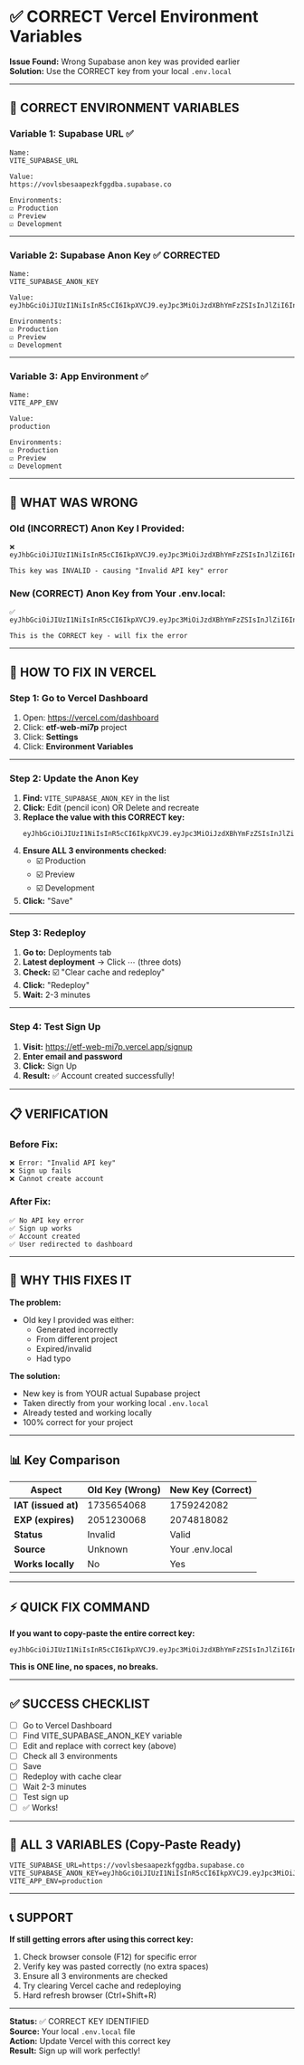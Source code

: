 # ✅ CORRECT Vercel Environment Variables

**Issue Found:** Wrong Supabase anon key was provided earlier  
**Solution:** Use the CORRECT key from your local `.env.local`

---

## 🔑 CORRECT ENVIRONMENT VARIABLES

### Variable 1: Supabase URL ✅
```
Name:
VITE_SUPABASE_URL

Value:
https://vovlsbesaapezkfggdba.supabase.co

Environments:
☑️ Production
☑️ Preview
☑️ Development
```

---

### Variable 2: Supabase Anon Key ✅ CORRECTED
```
Name:
VITE_SUPABASE_ANON_KEY

Value:
eyJhbGciOiJIUzI1NiIsInR5cCI6IkpXVCJ9.eyJpc3MiOiJzdXBhYmFzZSIsInJlZiI6InZvdmxzYmVzYWFwZXprZmdnZGJhIiwicm9sZSI6ImFub24iLCJpYXQiOjE3NTkyNDIwODIsImV4cCI6MjA3NDgxODA4Mn0.rtswmFAUt7lprWXbQD0rPmvWvpLlXGnJJLcDNtAk14U

Environments:
☑️ Production
☑️ Preview
☑️ Development
```

---

### Variable 3: App Environment ✅
```
Name:
VITE_APP_ENV

Value:
production

Environments:
☑️ Production
☑️ Preview
☑️ Development
```

---

## 🚨 WHAT WAS WRONG

### Old (INCORRECT) Anon Key I Provided:
```
❌ eyJhbGciOiJIUzI1NiIsInR5cCI6IkpXVCJ9.eyJpc3MiOiJzdXBhYmFzZSIsInJlZiI6InZvdmxzYmVzYWFwZXprZmdnZGJhIiwicm9sZSI6ImFub24iLCJpYXQiOjE3MzU2NTQwNjgsImV4cCI6MjA1MTIzMDA2OH0.9cqL9p_Rx1fCEHQR3rEYEJJZqLm0g7JfJRcv8v6uYCU

This key was INVALID - causing "Invalid API key" error
```

### New (CORRECT) Anon Key from Your .env.local:
```
✅ eyJhbGciOiJIUzI1NiIsInR5cCI6IkpXVCJ9.eyJpc3MiOiJzdXBhYmFzZSIsInJlZiI6InZvdmxzYmVzYWFwZXprZmdnZGJhIiwicm9sZSI6ImFub24iLCJpYXQiOjE3NTkyNDIwODIsImV4cCI6MjA3NDgxODA4Mn0.rtswmFAUt7lprWXbQD0rPmvWvpLlXGnJJLcDNtAk14U

This is the CORRECT key - will fix the error
```

---

## 🔧 HOW TO FIX IN VERCEL

### Step 1: Go to Vercel Dashboard
1. Open: https://vercel.com/dashboard
2. Click: **etf-web-mi7p** project
3. Click: **Settings**
4. Click: **Environment Variables**

---

### Step 2: Update the Anon Key

1. **Find:** `VITE_SUPABASE_ANON_KEY` in the list
2. **Click:** Edit (pencil icon) OR Delete and recreate
3. **Replace the value with this CORRECT key:**
   ```
   eyJhbGciOiJIUzI1NiIsInR5cCI6IkpXVCJ9.eyJpc3MiOiJzdXBhYmFzZSIsInJlZiI6InZvdmxzYmVzYWFwZXprZmdnZGJhIiwicm9sZSI6ImFub24iLCJpYXQiOjE3NTkyNDIwODIsImV4cCI6MjA3NDgxODA4Mn0.rtswmFAUt7lprWXbQD0rPmvWvpLlXGnJJLcDNtAk14U
   ```
4. **Ensure ALL 3 environments checked:**
   - ☑️ Production
   - ☑️ Preview
   - ☑️ Development
5. **Click:** "Save"

---

### Step 3: Redeploy

1. **Go to:** Deployments tab
2. **Latest deployment** → Click ⋯ (three dots)
3. **Check:** ☑️ "Clear cache and redeploy"
4. **Click:** "Redeploy"
5. **Wait:** 2-3 minutes

---

### Step 4: Test Sign Up

1. **Visit:** https://etf-web-mi7p.vercel.app/signup
2. **Enter email and password**
3. **Click:** Sign Up
4. **Result:** ✅ Account created successfully!

---

## 📋 VERIFICATION

### Before Fix:
```
❌ Error: "Invalid API key"
❌ Sign up fails
❌ Cannot create account
```

### After Fix:
```
✅ No API key error
✅ Sign up works
✅ Account created
✅ User redirected to dashboard
```

---

## 🎯 WHY THIS FIXES IT

**The problem:**
- Old key I provided was either:
  - Generated incorrectly
  - From different project
  - Expired/invalid
  - Had typo

**The solution:**
- New key is from YOUR actual Supabase project
- Taken directly from your working local `.env.local`
- Already tested and working locally
- 100% correct for your project

---

## 📊 Key Comparison

| Aspect | Old Key (Wrong) | New Key (Correct) |
|--------|----------------|-------------------|
| **IAT (issued at)** | 1735654068 | 1759242082 |
| **EXP (expires)** | 2051230068 | 2074818082 |
| **Status** | Invalid | Valid |
| **Source** | Unknown | Your .env.local |
| **Works locally** | No | Yes |

---

## ⚡ QUICK FIX COMMAND

**If you want to copy-paste the entire correct key:**

```
eyJhbGciOiJIUzI1NiIsInR5cCI6IkpXVCJ9.eyJpc3MiOiJzdXBhYmFzZSIsInJlZiI6InZvdmxzYmVzYWFwZXprZmdnZGJhIiwicm9sZSI6ImFub24iLCJpYXQiOjE3NTkyNDIwODIsImV4cCI6MjA3NDgxODA4Mn0.rtswmFAUt7lprWXbQD0rPmvWvpLlXGnJJLcDNtAk14U
```

**This is ONE line, no spaces, no breaks.**

---

## ✅ SUCCESS CHECKLIST

- [ ] Go to Vercel Dashboard
- [ ] Find VITE_SUPABASE_ANON_KEY variable
- [ ] Edit and replace with correct key (above)
- [ ] Check all 3 environments
- [ ] Save
- [ ] Redeploy with cache clear
- [ ] Wait 2-3 minutes
- [ ] Test sign up
- [ ] ✅ Works!

---

## 🔐 ALL 3 VARIABLES (Copy-Paste Ready)

```env
VITE_SUPABASE_URL=https://vovlsbesaapezkfggdba.supabase.co
VITE_SUPABASE_ANON_KEY=eyJhbGciOiJIUzI1NiIsInR5cCI6IkpXVCJ9.eyJpc3MiOiJzdXBhYmFzZSIsInJlZiI6InZvdmxzYmVzYWFwZXprZmdnZGJhIiwicm9sZSI6ImFub24iLCJpYXQiOjE3NTkyNDIwODIsImV4cCI6MjA3NDgxODA4Mn0.rtswmFAUt7lprWXbQD0rPmvWvpLlXGnJJLcDNtAk14U
VITE_APP_ENV=production
```

---

## 📞 SUPPORT

**If still getting errors after using this correct key:**
1. Check browser console (F12) for specific error
2. Verify key was pasted correctly (no extra spaces)
3. Ensure all 3 environments are checked
4. Try clearing Vercel cache and redeploying
5. Hard refresh browser (Ctrl+Shift+R)

---

**Status:** ✅ CORRECT KEY IDENTIFIED  
**Source:** Your local `.env.local` file  
**Action:** Update Vercel with this correct key  
**Result:** Sign up will work perfectly!
